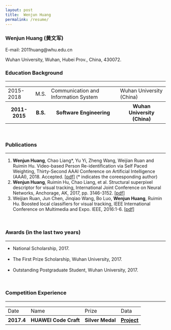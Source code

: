 ```yaml
---
layout: post
title:  Wenjun Huang
permalink: /resume/
---
```

<p>
<h3><b>Wenjun Huang (黄文军)</b></h3> E-mail: 2011huang@whu.edu.cn
</p>
Wuhan University, Wuhan, Hubei Prov., China, 430072.


<h3><strong> Education Background</strong> </h3>
<hr noshade/>
<p align='center'>
	<table id="table" class="table table-bordered table-striped table-condensed">
	<tr>   
	<td >2015-2018</td>
	<td>M.S.</td>
	<td> Communication and Information System</td>
	<td> Wuhan University (China) </td>
	</tr>
	<tr>   
	<th >2011-2015</th>
	<th> B.S.</th>
	<th> Software Engineering</th>
	<th> Wuhan University (China)  </th>
	</tr>
	</table>
</p>

<br>
<h3><strong> Publications</strong> </h3>
<hr noshade/>
<ol>
<li> <b> Wenjun Huang</b>, Chao Liang*, Yu Yi, Zheng Wang, Weijian Ruan and Ruimin Hu. Video-based Person Re-identification via Self Paced Weighting, Thirty-Second AAAI Conference on Artificial Intelligence (AAAI), 2018. Accepted. <a href="http://mmap.whu.edu.cn/wp-content/uploads/2017/11/aaai-18_wenjun_huang.pdf">[pdf]</a> (* indicates the coreesponding author)</li>
<li><b>Wenjun Huang</b>, Ruimin Hu, Chao Liang, et al. Structural superpixel descriptor for visual tracking, International Joint Conference on Neural Networks, Anchorage, AK, 2017, pp. 3146-3152. <a href="http://ieeexplore.ieee.org/document/7966248/">[pdf]</a><br></li>
<li>Weijian Ruan, Jun Chen, Jinqiao Wang, Bo Luo, <b>Wenjun Huang</b>, Ruimin Hu. Boosted local classifiers for visual tracking, IEEE International Conference on Multimedia and Expo. IEEE, 2016:1-6. <a href="http://xueshu.baidu.com/s?wd=paperuri%3A%280360dcd84af6cb13845183be4ec5f6ec%29&filter=sc_long_sign&tn=SE_xueshusource_2kduw22v&sc_vurl=http%3A%2F%2Fieeexplore.ieee.org%2Fdocument%2F7552903%2F&ie=utf-8&sc_us=3432304471175397605">[pdf]</a></li>
</ol>

<br>
<h3><strong> Awards (in the last two years)</strong> </h3>
<hr noshade/>
<ul>
<li> National Scholarship, 2017. </li>
<br/>
<li> The First Prize Scholarship, Wuhan University, 2017. </li>
<br/>
<li> Outstanding Postgraduate Student, Wuhan University, 2017. </li>
</ul>

<br>
<h3> <strong> Competition Experience</strong> </h3>
<hr noshade/>
<p align='center'>
	<table id="table" class="table table-bordered table-striped table-condensed">
	<tr>   
	<td >Date</td>
	<td>Name</td>
	<td> Prize</td>
	<td> Data</td>
	</tr>
	<tr>   
	<th >2017.4</th>
	<th> HUAWEI Code Craft</th>
	<th> Silver Medal</th>
	<th> <a href="https://github.com/hubery94/CDN_HUAWEI">Project</a></th>
	</tr>
	</table>
</p>

